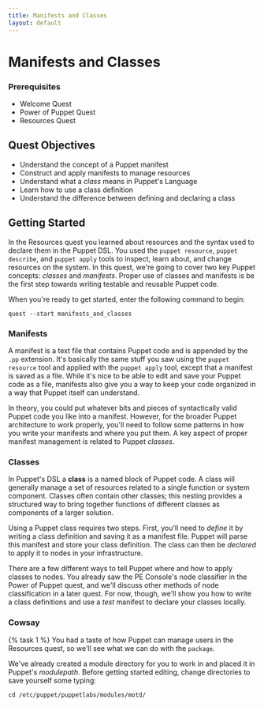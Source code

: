 ```yaml
---
title: Manifests and Classes
layout: default
---
```


# Manifests and Classes

### Prerequisites

- Welcome Quest
- Power of Puppet Quest
- Resources Quest

## Quest Objectives

- Understand the concept of a Puppet manifest
- Construct and apply manifests to manage resources
- Understand what a *class* means in Puppet's Language
- Learn how to use a class definition
- Understand the difference between defining and declaring a class

## Getting Started

In the Resources quest you learned about resources and the syntax used to declare them in the Puppet DSL. You used the `puppet resource`, `puppet describe`, and `puppet apply` tools to inspect, learn about, and change resources on the system. In this quest, we're going to cover two key Puppet concepts: *classes* and *manifests*. Proper use of classes and manifests is be the first step towards writing testable and reusable Puppet code.

When you're ready to get started, enter the following command to begin:

    quest --start manifests_and_classes

### Manifests

A manifest is a text file that contains Puppet code and is appended by the `.pp` extension. It's basically the same stuff you saw using the `puppet resource` tool and applied with the `puppet apply` tool, except that a manifest is saved as a file. While it's nice to be able to edit and save your Puppet code as a file, manifests also give you a way to keep your code organized in a way that Puppet itself can understand.

In theory, you could put whatever bits and pieces of syntactically valid Puppet code you like into a manifest. However, for the broader Puppet architecture to work properly, you'll need to follow some patterns in how you write your manifests and where you put them. A key aspect of proper manifest management is related to Puppet *classes*.

### Classes

In Puppet's DSL a **class** is a named block of Puppet code. A class will generally manage a set of resources related to a single function or system component. Classes often contain other classes; this nesting provides a structured way to bring together functions of different classes as components of a larger solution.

Using a Puppet class requires two steps. First, you'll need to *define* it by writing a class definition and saving it as a manifest file. Puppet will parse this manifest and store your class definition. The class can then be *declared* to apply it to nodes in your infrastructure.

There are a few different ways to tell Puppet where and how to apply classes to nodes. You already saw the PE Console's node classifier in the Power of Puppet quest, and we'll discuss other methods of node classification in a later quest. For now, though, we'll show you how to write a class definitions and use a *test* manifest to declare your classes locally.

### Cowsay
{% task 1 %}
You had a taste of how Puppet can manage users in the Resources quest, so we'll see what we can do with the `package`.

We've already created a module directory for you to work in and placed it in Puppet's *modulepath*. Before getting started editing, change directories to save yourself some typing:

	cd /etc/puppet/puppetlabs/modules/motd/


